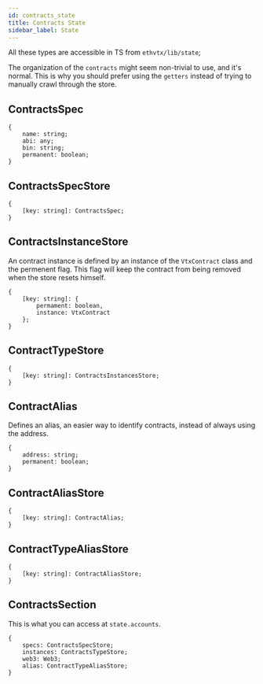 ```yaml
---
id: contracts_state
title: Contracts State
sidebar_label: State
---
```


All these types are accessible in TS from `ethvtx/lib/state`;

The organization of the `contracts` might seem non-trivial to use, and it's normal. This is why you should prefer using the `getters` instead of trying to manually crawl through the store.


## ContractsSpec


```
{
    name: string;
    abi: any;
    bin: string;
    permanent: boolean;
}
```

## ContractsSpecStore

```
{
    [key: string]: ContractsSpec;
}
```

## ContractsInstanceStore

An contract instance is defined by an instance of the `VtxContract` class and the permenent flag. This flag will keep the contract from being removed when the store resets himself.

```
{
    [key: string]: {
        permament: boolean, 
        instance: VtxContract 
    };
}
```

## ContractTypeStore

```
{
    [key: string]: ContractsInstancesStore;
}
```

## ContractAlias

Defines an alias, an easier way to identify contracts, instead of always using the address.

```
{
    address: string;
    permanent: boolean;
}
```

## ContractAliasStore

```
{
    [key: string]: ContractAlias;
}
```

## ContractTypeAliasStore

```
{
    [key: string]: ContractAliasStore;
}
```

## ContractsSection

This is what you can access at `state.accounts`.

```
{
    specs: ContractsSpecStore;
    instances: ContractsTypeStore;
    web3: Web3;
    alias: ContractTypeAliasStore;
}
```
